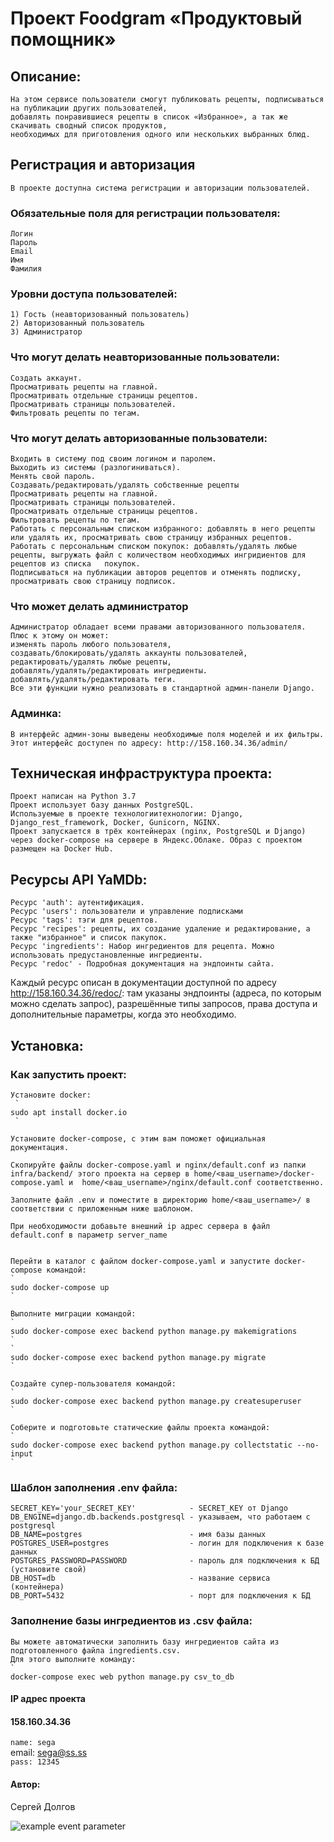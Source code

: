 # Проект Foodgram «Продуктовый помощник»

## Описание:
    На этом сервисе пользователи смогут публиковать рецепты, подписываться на публикации других пользователей,
    добавлять понравившиеся рецепты в список «Избранное», а так же скачивать сводный список продуктов,
    необходимых для приготовления одного или нескольких выбранных блюд.
 
## Регистрация и авторизация
    В проекте доступна система регистрации и авторизации пользователей.
 
### Обязательные поля для регистрации пользователя:
    Логин
    Пароль
    Email
    Имя
    Фамилия

### Уровни доступа пользователей:
    1) Гость (неавторизованный пользователь)
    2) Авторизованный пользователь
    3) Администратор

### Что могут делать неавторизованные пользователи:
    Создать аккаунт.
    Просматривать рецепты на главной.
    Просматривать отдельные страницы рецептов.
    Просматривать страницы пользователей.
    Фильтровать рецепты по тегам.

### Что могут делать авторизованные пользователи:
    Входить в систему под своим логином и паролем.
    Выходить из системы (разлогиниваться).
    Менять свой пароль.
    Создавать/редактировать/удалять собственные рецепты
    Просматривать рецепты на главной.
    Просматривать страницы пользователей.
    Просматривать отдельные страницы рецептов.
    Фильтровать рецепты по тегам.
    Работать с персональным списком избранного: добавлять в него рецепты или удалять их, просматривать свою страницу избранных рецептов.
    Работать с персональным списком покупок: добавлять/удалять любые рецепты, выгружать файл с количеством необходимых ингридиентов для рецептов из списка   покупок.
    Подписываться на публикации авторов рецептов и отменять подписку, просматривать свою страницу подписок.
    
### Что может делать администратор
    Администратор обладает всеми правами авторизованного пользователя. 
    Плюс к этому он может:
    изменять пароль любого пользователя,
    создавать/блокировать/удалять аккаунты пользователей,
    редактировать/удалять любые рецепты,
    добавлять/удалять/редактировать ингредиенты.
    добавлять/удалять/редактировать теги.
    Все эти функции нужно реализовать в стандартной админ-панели Django.

### Админка:
    В интерфейс админ-зоны выведены необходимые поля моделей и их фильтры.
    Этот интерфейс доступен по адресу: http://158.160.34.36/admin/

 ## Техническая инфраструктура проекта:
    Проект написан на Python 3.7
    Проект использует базу данных PostgreSQL.
    Используемые в проекте технологиитехнологии: Django, Django_rest_framework, Docker, Gunicorn, NGINX.
    Проект запускается в трёх контейнерах (nginx, PostgreSQL и Django) через docker-compose на сервере в Яндекс.Облаке. Образ с проектом размещен на Docker Hub.

## Ресурсы API YaMDb:

    Ресурс 'auth': аутентификация.
    Ресурс 'users': пользователи и управление подписками
    Ресурс 'tags': тэги для рецептов.
    Ресурс 'recipes': рецепты, их создание удаление и редактирование, а также "избранное" и список пакупок.
    Ресурс 'ingredients': Набор ингредиентов для рецепта. Можно использовать предустановленные ингредиенты.
    Ресурс 'redoc' - Подробная документация на эндпоинты сайта.

Каждый ресурс описан в документации доступной по адресу http://158.160.34.36/redoc/: там указаны эндпоинты (адреса, по которым можно сделать запрос), разрешённые типы запросов, права доступа и дополнительные параметры, когда это необходимо.

## Установка:

### Как запустить проект:

    Установите docker:
     `
    sudo apt install docker.io
     `
     
    Установите docker-compose, с этим вам поможет официальная документация.
    
    Скопируйте файлы docker-compose.yaml и nginx/default.conf из папки infra/backend/ этого проекта на сервер в home/<ваш_username>/docker-compose.yaml и  home/<ваш_username>/nginx/default.conf соответственно.
    
    Заполните файл .env и поместите в директорию home/<ваш_username>/ в соответствии с приложенным ниже шаблоном.
    
    При необходимости добавьте внешний ip адрес сервера в файл default.conf в параметр server_name 


    Перейти в каталог с файлом docker-compose.yaml и запустите docker-compose командой:
    `
    sudo docker-compose up
    `
    
    Выполните миграции командой:
    `
    sudo docker-compose exec backend python manage.py makemigrations
    `
    `
    sudo docker-compose exec backend python manage.py migrate
    `
    
    Создайте супер-пользователя командой:
    `
    sudo docker-compose exec backend python manage.py createsuperuser
    `
    
    Соберите и подготовьте статические файлы проекта командой:
    `
    sudo docker-compose exec backend python manage.py collectstatic --no-input
    `

### Шаблон заполнения .env файла:

    SECRET_KEY='your_SECRET_KEY'            - SECRET_KEY от Django
    DB_ENGINE=django.db.backends.postgresql - указываем, что работаем с postgresql
    DB_NAME=postgres                        - имя базы данных
    POSTGRES_USER=postgres                  - логин для подключения к базе данных
    POSTGRES_PASSWORD=PASSWORD              - пароль для подключения к БД (установите свой)
    DB_HOST=db                              - название сервиса (контейнера)
    DB_PORT=5432                            - порт для подключения к БД


### Заполнение базы ингредиентов из .csv файла:

    Вы можете автоматически заполнить базу ингредиентов сайта из подготовленного файла ingredients.csv. 
    Для этого выполните команду:
    `
    docker-compose exec web python manage.py csv_to_db


#### IP адрес проекта
#### 158.160.34.36
   `
   name: sega                                                                                                                          
   `
   email: sega@ss.ss                                                                                                     
   `
   pass: 12345                                                             
   `
   
#### Автор:

Сергей Долгов

![example event parameter](https://github.com/seggg999/foodgram-project-react/actions/workflows/foodgram_workflow.yml/badge.svg?event=push)
